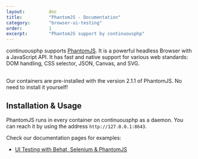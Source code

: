 ```yaml
---
layout:         doc
title:          "PhantomJS - Documentation"
category:       "browser-ui-testing"
order:          1
excerpt:        "PhantomJS support by continuousphp"
---
```

continuousphp supports [PhantomJS](http://phantomjs.org/). It is a powerful headless Browser with a JavaScript API. It
has fast and native support for various web standards: DOM handling, CSS selector, JSON, Canvas, and SVG.

<div class="row panel callout warning clearfix">
  <h2 class="left"><i class="fa fa-exclamation-triangle"></i></h2>
  Our containers are pre-installed with the version 2.1.1 of PhantomJS. No need to install it yourself!
</div>

## Installation & Usage
PhantomJS runs in every container on continuousphp as a daemon. You can reach it by using the address `http://127.0.0.1:8643`.

Check our documentation pages for examples:

* [UI Testing with Behat, Selenium & PhantomJS](/testing/behat#ui-testing-with-selenium-and-phantomjs)